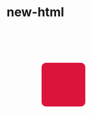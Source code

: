 # new-html
<!DOCTYPE html>
<html lang="en">
<head>
    <meta charset="UTF-8">
    <meta name="viewport" content="width=device-width, initial-scale=1.0">
    <title>bhav bhav</title>
    <style>
        div {
            height: 100px;
            width: 100px;
            background-color: crimson;
            border-radius: 10px;
            transform: translate(80px,80px);
        }
    </style>
</head>
<body>
    <div></div>
</body>
</html>
